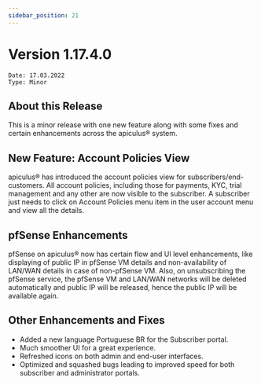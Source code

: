 ```yaml
---
sidebar_position: 21
---
```

# Version 1.17.4.0
```
Date: 17.03.2022
Type: Minor
```

## About this Release

This is a minor release with one new feature along with some fixes and certain enhancements across the apiculus® system.

## New Feature: Account Policies View

apiculus® has introduced the account policies view for subscribers/end-customers. All account policies, including those for payments, KYC, trial management and any other are now visible to the subscriber. A subscriber just needs to click on Account Policies menu item in the user account menu and view all the details.

## pfSense Enhancements

pfSense on apiculus® now has certain flow and UI level enhancements, like displaying of public IP in pfSense VM details and non-availability of LAN/WAN details in case of non-pfSense VM. Also, on unsubscribing the pfSense service, the pfSense VM and LAN/WAN networks will be deleted automatically and public IP will be released, hence the public IP will be available again.

## Other Enhancements and Fixes

- Added a new language Portuguese BR for the Subscriber portal.
- Much smoother UI for a great experience.
- Refreshed icons on both admin and end-user interfaces.
- Optimized and squashed bugs leading to improved speed for both subscriber and administrator portals.




